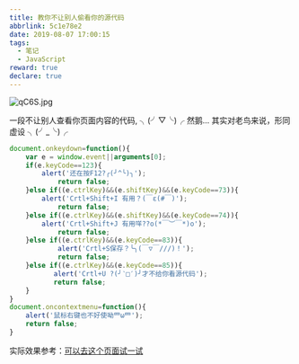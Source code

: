 ```yaml
---
title: 教你不让别人偷看你的源代码
abbrlink: 5c1e78e2
date: 2019-08-07 17:00:15
tags: 
  - 笔记
  - JavaScript
reward: true
declare: true
---
```


![qC6S.jpg](https://cdn.anyway1314.cn/imageqC6S.jpg)

一段不让别人查看你页面内容的代码, ╮(╯▽╰)╭ 然鹅...<!-- more -->
其实对老鸟来说，形同虚设 ╮(╯_╰)╭ 
``` js
document.onkeydown=function(){
    var e = window.event||arguments[0];
    if(e.keyCode==123){
    	alert('还在按F12?╭(╯^╰)╮');
            return false;
    }else if((e.ctrlKey)&&(e.shiftKey)&&(e.keyCode==73)){
    	alert('Crtl+Shift+I 有用？(￣ε(#￣)');
            return false;
    }else if((e.ctrlKey)&&(e.shiftKey)&&(e.keyCode==74)){
    	alert('Crtl+Shift+J 有用咩??o(*￣︶￣*)o');
            return false;
    }else if((e.ctrlKey)&&(e.keyCode==83)){
            alert('Crtl+S保存？╰╮(￣▽￣///)！');
            return false;
    }else if((e.ctrlKey)&&(e.keyCode==85)){
           alert('Crtl+U ?(╯‵□′)╯才不给你看源代码');
           return false;
    }
}
document.oncontextmenu=function(){
	alert('鼠标右键也不好使呦罒ω罒');
    return false;
}
```
实际效果参考：[<u>可以去这个页面试一试</u>](https://anyway1314.cn/ZONE/drsn)  